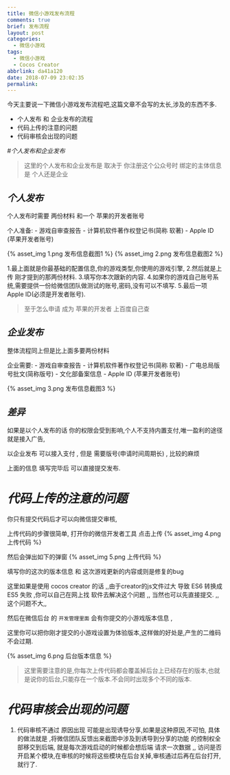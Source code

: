 ```yaml
---
title: 微信小游戏发布流程
comments: true
brief: 发布流程
layout: post
categories:
  - 微信小游戏
tags:
  - 微信小游戏
  - Cocos Creator
abbrlink: da41a120
date: 2018-07-09 23:02:35
permalink:
---
```


今天主要说一下微信小游戏发布流程吧,这篇文章不会写的太长,涉及的东西不多.
- 个人发布 和 企业发布的流程
- 代码上传的注意的问题
- 代码审核会出现的问题
<!-- more -->

#*个人发布和企业发布*

>这里的个人发布和企业发布是 取决于 你注册这个公众号时 绑定的主体信息是 个人还是企业

## *个人发布*
个人发布时需要 两份材料 和一个 苹果的开发者账号

个人准备:
    - 游戏自审查报告
    - 计算机软件著作权登记书(简称 软著)
    - Apple ID (苹果开发者账号)

{% asset_img 1.png 发布信息截图1 %}
{% asset_img 2.png 发布信息截图2 %}

1.最上面就是你最基础的配置信息,你的游戏类型,你使用的游戏引擎,
2.然后就是上传 刚才提到的那两份材料.
3.填写你本次跟新的内容.
4.如果你的游戏自己账号系统,需要提供一份给微信团队做测试的账号,密码,没有可以不填写.
5.最后一项 Apple ID(必须是开发者账号).

> 至于怎么申请 成为 苹果的开发者 上百度自己查

## *企业发布*

整体流程同上但是比上面多要两份材料

企业需要:
    - 游戏自审查报告
    - 计算机软件著作权登记书(简称 软著)
    - 广电总局版号批文(简称版号)
    - 文化部备案信息
    - Apple ID (苹果开发者账号)

{% asset_img 3.png 发布信息截图3 %}

## *差异*

如果是以个人发布的话 你的权限会受到影响,个人不支持内置支付,唯一盈利的途径就是接入广告,

以企业发布 可以接入支付 , 但是 需要版号(申请时间周期长) , 比较的麻烦


上面的信息 填写完毕后 可以直接提交发布.

# *代码上传的注意的问题*

你只有提交代码后才可以向微信提交审核,

上传代码的步骤很简单, 打开你的微信开发者工具 点击上传
{% asset_img 4.png 上传代码 %}

然后会弹出如下的弹窗
{% asset_img 5.png 上传代码 %}

填写你的这次的版本信息 和 这次游戏更新的内容或则是修复的bug

这里如果是使用 cocos creator 的话 ,,由于creator的js文件过大 导致 ES6 转换成 ES5 失败 ,你可以自己在网上找 软件去解决这个问题 ,, 当然也可以先直接提交. ,, 这个问题不大,, 

然后在微信后台 的 `开发管理里面` 会有你提交的小游戏版本信息 ,

这里你可以把你刚才提交的小游戏设置为体验版本,这样做的好处是,产生的二维码不会过期.

{% asset_img 6.png 后台版本信息 %}

>这里需要注意的是,你每次上传代码都会覆盖掉后台上已经存在的版本,也就是说你的后台,只能存在一个版本.不会同时出现多个不同的版本.

# *代码审核会出现的问题*
1. 代码审核不通过
    原因出现 可能是出现诱导分享,如果是这种原因,不可怕, 具体的做法就是 ,将微信团队反馈出来截图中涉及到诱导到分享的功能 的控制权全部移交到后端,
    就是每次游戏启动的时候都会想后端 请求一次数据 ,, 访问是否开启某个模块,在审核的时候将这些模块在后台关掉,审核通过后再在后台打开,就行了.
